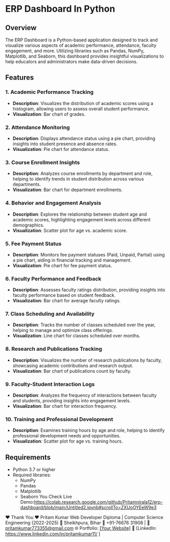 # ERP Dashboard In Python

## Overview

The ERP Dashboard is a Python-based application designed to track and visualize various aspects of academic performance, attendance, faculty engagement, and more. Utilizing libraries such as Pandas, NumPy, Matplotlib, and Seaborn, this dashboard provides insightful visualizations to help educators and administrators make data-driven decisions.

## Features

### 1. Academic Performance Tracking
- **Description**: Visualizes the distribution of academic scores using a histogram, allowing users to assess overall student performance.
- **Visualization**: Bar chart of grades.

### 2. Attendance Monitoring
- **Description**: Displays attendance status using a pie chart, providing insights into student presence and absence rates.
- **Visualization**: Pie chart for attendance status.

### 3. Course Enrollment Insights
- **Description**: Analyzes course enrollments by department and role, helping to identify trends in student distribution across various departments.
- **Visualization**: Bar chart for department enrollments.

### 4. Behavior and Engagement Analysis
- **Description**: Explores the relationship between student age and academic scores, highlighting engagement levels across different demographics.
- **Visualization**: Scatter plot for age vs. academic score.

### 5. Fee Payment Status
- **Description**: Monitors fee payment statuses (Paid, Unpaid, Partial) using a pie chart, aiding in financial tracking and management.
- **Visualization**: Pie chart for fee payment status.

### 6. Faculty Performance and Feedback
- **Description**: Assesses faculty ratings distribution, providing insights into faculty performance based on student feedback.
- **Visualization**: Bar chart for average faculty ratings.

### 7. Class Scheduling and Availability
- **Description**: Tracks the number of classes scheduled over the year, helping to manage and optimize class offerings.
- **Visualization**: Line chart for classes scheduled over months.

### 8. Research and Publications Tracking
- **Description**: Visualizes the number of research publications by faculty, showcasing academic contributions and research output.
- **Visualization**: Bar chart of publications count by faculty.

### 9. Faculty-Student Interaction Logs
- **Description**: Analyzes the frequency of interactions between faculty and students, providing insights into engagement levels.
- **Visualization**: Bar chart for interaction frequency.

### 10. Training and Professional Development
- **Description**: Examines training hours by age and role, helping to identify professional development needs and opportunities.
- **Visualization**: Scatter plot for age vs. training hours.

## Requirements

- Python 3.7 or higher
- Required libraries:
  - NumPy
  - Pandas
  - Matplotlib
  - Seaborn
You Check Live Demo:https://colab.research.google.com/github/Pritamnirala12/erp-dashboard/blob/main/Untitled2.ipynb#scrollTo=ZXUoOYEeW9e3

❤️ Thank You ❤️
Pritam Kumar
Web Developer
Diploma | Computer Science Engineering (2022-2025)
📍 Sheikhpura, Bihar
📱 +91-76676 31908 | 📧 pritamkumar773355@gmail.com
🌐 Portfolio: [[Your Website]](https://pritamkr.netlify.app/)
🔗 [LinkedIn: https://www.linkedin.com/in/pritamkumar11/ ]
